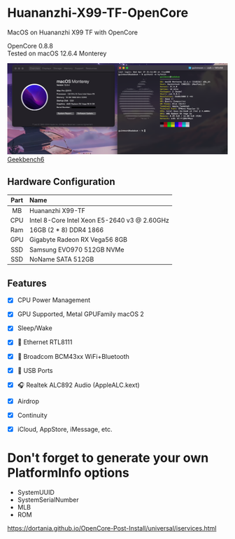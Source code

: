 # Huananzhi-X99-TF-OpenCore
MacOS on Huananzhi X99 TF with OpenCore


OpenCore 0.8.8  
Tested on macOS 12.6.4 Monterey

![screen](dist/screen.png)
[Geekbench6](dist/geekbench6.png)

## Hardware Configuration

| Part | Name | 
|:--:|:--|
| MB  | Huananzhi X99-TF  
| CPU | Intel 8-Core Intel Xeon E5-2640 v3 @ 2.60GHz
| Ram | 16GB (2 * 8) DDR4 1866 
| GPU | Gigabyte Radeon RX Vega56 8GB
| SSD | Samsung EVO970 512GB NVMe 
| SSD | NoName SATA 512GB                        

## Features

- [x] CPU Power Management
- [x] GPU Supported, Metal GPUFamily macOS 2
- [x] Sleep/Wake 
- [x] 📶 Ethernet RTL8111
- [x] 📶 Broadcom BCM43xx WiFi+Bluetooth
- [x] 🔌 USB Ports  
- [x] 🎧 Realtek ALC892 Audio (AppleALC.kext)
- [x] Airdrop
- [x] Continuity
- [x] iCloud, AppStore, iMessage, etc.


# Don't forget to generate your own PlatformInfo options
- SystemUUID
- SystemSerialNumber
- MLB
- ROM

https://dortania.github.io/OpenCore-Post-Install/universal/iservices.html